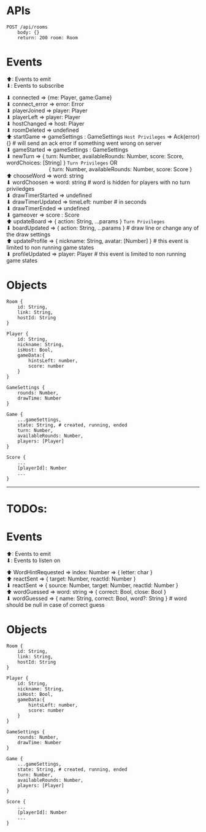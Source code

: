 # APIs

```
POST /api/rooms
    body: {}
    return: 200 room: Room

```

# Events

⬆: Events to emit<br />
⬇: Events to subscribe<br />

⬇ connected => {me: Player, game:Game} <br />
⬇ connect_error => error: Error <br />
⬇ playerJoined => player: Player <br />
⬇ playerLeft => player: Player <br />
⬇ hostChanged => host: Player <br />
⬇ roomDeleted => undefined <br />
⬆ startGame => gameSettings : GameSettings `Host Privileges` => Ack(error){} # will send an ack error if something went wrong on server <br />
⬇ gameStarted => gameSettings : GameSettings <br />
⬇ newTurn => { turn: Number, availableRounds: Number, score: Score, wordChoices: [String] } `Turn Privileges` OR <br />
&nbsp;&nbsp;&nbsp;&nbsp;&nbsp;&nbsp;&nbsp;&nbsp;&nbsp;&nbsp;&nbsp;&nbsp;&nbsp;&nbsp;&nbsp;&nbsp;&nbsp;&nbsp;&nbsp;&nbsp;&nbsp;&nbsp;&nbsp;&nbsp;&nbsp;&nbsp;&nbsp;&nbsp;{ turn: Number, availableRounds: Number, score: Score } <br />
⬆ chooseWord => word: string <br />
⬇ wordChoosen => word: string # word is hidden for players with no turn priviledges <br />
⬇ drawTimerStarted => undefined <br />
⬇ drawTimerUpdated => timeLeft: number # in seconds <br />
⬇ drawTimerEnded => undefined <br />
⬇ gameover => score : Score <br />
⬆ updateBoard => { action: String, ...params } `Turn Privileges` <br />
⬇ boardUpdated => { action: String, ...params } # draw line or change any of the draw settings <br />
⬆ updateProfile => { nickname: String, avatar: [Number] } # this event is limited to non running game states<br />
⬇ profileUpdated => player: Player # this event is limited to non running game states<br />

# Objects

```
Room {
    id: String,
    link: String,
    hostId: String
}

Player {
    id: String,
    nickname: String,
    isHost: Bool,
    gameData:{
        hintsLeft: number,
        score: number
    }
}

GameSettings {
    rounds: Number,
    drawTime: Number
}

Game {
    ...gameSettings,
    state: String, # created, running, ended
    turn: Number,
    availableRounds: Number,
    players: [Player]
}

Score {
    ...
    [playerId]: Number
    ...
}
```

---

# TODOs:

# Events

⬆: Events to emit <br />
⬇: Events to listen on <br />

⬆ WordHintRequested => index: Number => { letter: char } <br />
⬆ reactSent => { target: Number, reactId: Number } <br />
⬇ reactSent => { source: Number, target: Number, reactId: Number } <br />
⬆ wordGuessed => word: string => { correct: Bool, close: Bool } <br />
⬇ wordGuessed => { name: String, correct: Bool, word?: String } # word should be null in case of correct guess <br />

# Objects

```
Room {
    id: String,
    link: String,
    hostId: String
}

Player {
    id: String,
    nickname: String,
    isHost: Bool,
    gameData:{
        hintsLeft: number,
        score: number
    }
}

GameSettings {
    rounds: Number,
    drawTime: Number
}

Game {
    ...gameSettings,
    state: String, # created, running, ended
    turn: Number,
    availableRounds: Number,
    players: [Player]
}

Score {
    ...
    [playerId]: Number
    ...
}
```
